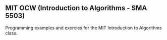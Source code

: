 ## MIT OCW (Introduction to Algorithms - SMA 5503)
Programming examples and exercies for the MIT Introduction to Algorithms class.
